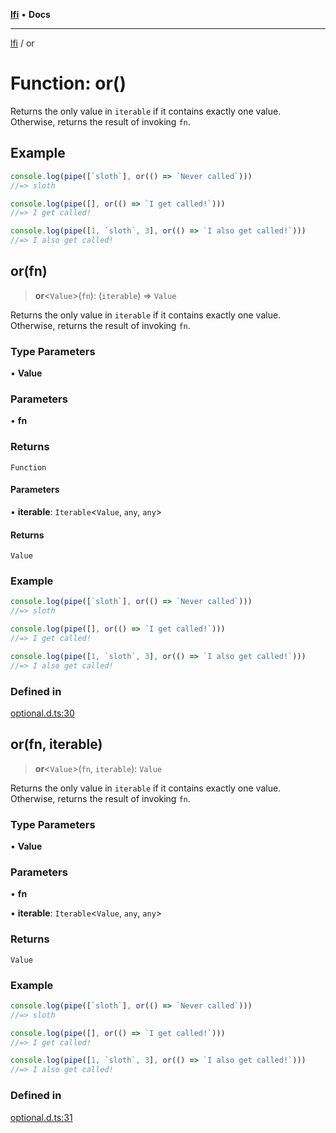 [**lfi**](../readme.md) • **Docs**

***

[lfi](../globals.md) / or

# Function: or()

Returns the only value in `iterable` if it contains exactly one value.
Otherwise, returns the result of invoking `fn`.

## Example

```js
console.log(pipe([`sloth`], or(() => `Never called`)))
//=> sloth

console.log(pipe([], or(() => `I get called!`)))
//=> I get called!

console.log(pipe([1, `sloth`, 3], or(() => `I also get called!`)))
//=> I also get called!
```

## or(fn)

> **or**\<`Value`\>(`fn`): (`iterable`) => `Value`

Returns the only value in `iterable` if it contains exactly one value.
Otherwise, returns the result of invoking `fn`.

### Type Parameters

• **Value**

### Parameters

• **fn**

### Returns

`Function`

#### Parameters

• **iterable**: `Iterable`\<`Value`, `any`, `any`\>

#### Returns

`Value`

### Example

```js
console.log(pipe([`sloth`], or(() => `Never called`)))
//=> sloth

console.log(pipe([], or(() => `I get called!`)))
//=> I get called!

console.log(pipe([1, `sloth`, 3], or(() => `I also get called!`)))
//=> I also get called!
```

### Defined in

[optional.d.ts:30](https://github.com/TomerAberbach/lfi/blob/e98b31ea37c84de0758cf58c8fcf28193f36b533/src/operations/optional.d.ts#L30)

## or(fn, iterable)

> **or**\<`Value`\>(`fn`, `iterable`): `Value`

Returns the only value in `iterable` if it contains exactly one value.
Otherwise, returns the result of invoking `fn`.

### Type Parameters

• **Value**

### Parameters

• **fn**

• **iterable**: `Iterable`\<`Value`, `any`, `any`\>

### Returns

`Value`

### Example

```js
console.log(pipe([`sloth`], or(() => `Never called`)))
//=> sloth

console.log(pipe([], or(() => `I get called!`)))
//=> I get called!

console.log(pipe([1, `sloth`, 3], or(() => `I also get called!`)))
//=> I also get called!
```

### Defined in

[optional.d.ts:31](https://github.com/TomerAberbach/lfi/blob/e98b31ea37c84de0758cf58c8fcf28193f36b533/src/operations/optional.d.ts#L31)
